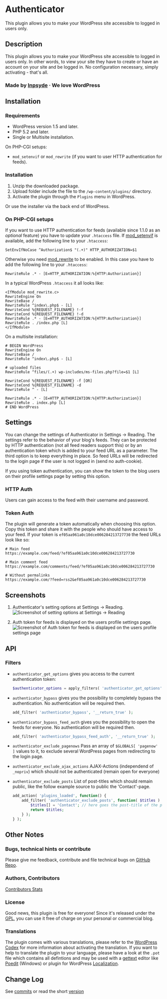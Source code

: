# Authenticator

This plugin allows you to make your WordPress site accessible to logged in users only.

## Description
This plugin allows you to make your WordPress site accessible to logged in users only. In other words, to view your site they have to create or have an account on your site and be logged in. No configuration necessary, simply activating - that's all.

### Made by [Inpsyde](http://inpsyde.com) &middot; We love WordPress

## Installation
### Requirements
* WordPress version 1.5 and later.
* PHP 5.2 and later.
* Single or Multisite installation.

On PHP-CGI setups:

- `mod_setenvif` or `mod_rewrite` (if you want to user HTTP authentication for feeds).

### Installation
1. Unzip the downloaded package.
2. Upload folder include the file to the `/wp-content/plugins/` directory.
3. Activate the plugin through the `Plugins` menu in WordPress.

Or use the installer via the back end of WordPress.

### On PHP-CGI setups
If you want to use HTTP authentication for feeds (available since 1.1.0 as an *optional* feature) you have to update your `.htaccess` file. If [mod_setenvif](http://httpd.apache.org/docs/2.0/mod/mod_setenvif.html) is available, add the following line to your `.htaccess`:

```
SetEnvIfNoCase ^Authorization$ "(.+)" HTTP_AUTHORIZATION=$1
```

Otherwise you need [mod_rewrite](http://httpd.apache.org/docs/current/mod/mod_rewrite.html) to be enabled. In this case you have to add the following line to your `.htaccess`:

```
RewriteRule .* - [E=HTTP_AUTHORIZATION:%{HTTP:Authorization}]
```

In a typical WordPress `.htaccess` it all looks like:

```
<IfModule mod_rewrite.c>
RewriteEngine On
RewriteBase /
RewriteRule ^index\.php$ - [L]
RewriteCond %{REQUEST_FILENAME} !-f
RewriteCond %{REQUEST_FILENAME} !-d
RewriteRule .* - [E=HTTP_AUTHORIZATION:%{HTTP:Authorization}]
RewriteRule . /index.php [L]
</IfModule>
```

On a multisite installation:

```
# BEGIN WordPress
RewriteEngine On
RewriteBase /
RewriteRule ^index\.php$ - [L]

# uploaded files
RewriteRule ^files/(.+) wp-includes/ms-files.php?file=$1 [L]

RewriteCond %{REQUEST_FILENAME} -f [OR]
RewriteCond %{REQUEST_FILENAME} -d
RewriteRule ^ - [L]

RewriteRule .* - [E=HTTP_AUTHORIZATION:%{HTTP:Authorization}]
RewriteRule . index.php [L]
# END WordPress
```
## Settings
You can change the settings of Authenticator in Settings → Reading. The settings refer to the behavior of your blog's feeds. They can be protected by HTTP authentication (not all feed readers support this) or by an authentication token which is added to your feed URL as a parameter. The third option is to keep everything in place. So feed URLs will be redirected to the login page if the user is not logged in (send no auth-cookie).

If you using token authentication, you can show the token to the blog users on their profile settings page by setting this option.

### HTTP Auth
Users can gain access to the feed with their username and password.

### Token Auth
The plugin will generate a token automatically when choosing this option. Copy this token and share it with the people who should have access to your feed. If your token is `ef05aa961a0c10dce006284213727730` the feed URLs look like so:

```
# Main feed
https://example.com/feed/?ef05aa961a0c10dce006284213727730

# Main comment feed
https://example.com/comments/feed/?ef05aa961a0c10dce006284213727730

# Without permalinks
https://example.com/?feed=rss2&ef05aa961a0c10dce006284213727730
```

## Screenshots
1. Authenticator's setting options at Settings → Reading.
![Screenshot of setting options at Settings → Reading](./assets/screenshot-1.png)

2. Auth token for feeds is displayed on the users profile settings page.
![Screenshot of Auth token for feeds is displayed on the users profile settings page](./assets/screenshot-2.png)

## API
### Filters
* `authenticator_get_options` gives you access to the current authentication token:

    ```php
    $authenticator_options = apply_filters( 'authenticator_get_options', array() );
    ```

* `authenticator_bypass` gives you the possibility to completely bypass the authentication. No authentication will be required then.

    ```php
    add_filter( 'authenticator_bypass', '__return_true' );
    ```

* `authenticator_bypass_feed_auth` gives you the possibility to open the feeds for everyone. No authentication will be required then.

    ```php
    add_filter( 'authenticator_bypass_feed_auth', '__return_true' );
    ```

* `authenticator_exclude_pagenows` Pass an array of `$GLOBALS[ 'pagenow' ]` values to it, to exclude several WordPress pages from redirecting to the login page.

* `authenticator_exclude_ajax_actions` AJAX-Actions (independend of `_nopriv`) which should not be authenticated (remain open for everyone)

* `authenticator_exclude_posts` List of post-titles which should remain public, like the follow example source to public the 'Contact'-page.

    ```php
    add_action( 'plugins_loaded', function() {
        add_filter( 'authenticator_exclude_posts', function( $titles ) {
            $titles[] = 'Contact'; // here goes the post-title of the post/page you want to exclude
            return $titles;
        } );
    } );
    ```

## Other Notes
### Bugs, technical hints or contribute
Please give me feedback, contribute and file technical bugs on [GitHub Repo](https://github.com/bueltge/Authenticator).

### Authors, Contributors
[Contributors Stats](https://github.com/bueltge/Authenticator/graphs/contributors)

### License
Good news, this plugin is free for everyone! Since it's released under the [GPL](./license.txt), you can use it free of charge on your personal or commercial blog.

### Translations
The plugin comes with various translations, please refer to the [WordPress Codex](https://codex.wordpress.org/Installing_WordPress_in_Your_Language) for more information about activating the translation. If you want to help to translate the plugin to your language, please have a look at the `.pot` file which contains all defintions and may be used with a [gettext](http://www.gnu.org/software/gettext/) editor like [Poedit](http://www.poedit.net/) (Windows) or plugin for WordPress [Localization](http://wordpress.org/extend/plugins/codestyling-localization/).

## Change Log
See [commits](https://github.com/bueltge/Authenticator/commits/master) or read the short [version](https://wordpress.org/plugins/authenticator/#developers)
